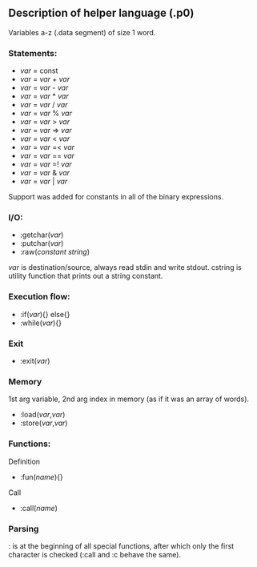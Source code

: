## Description of helper language (.p0)
Variables a-z (.data segment) of size 1 word.

### Statements:
 - *var* = const
 - *var* = *var* + *var*
 - *var* = *var* - *var*
 - *var* = *var* * *var*
 - *var* = *var* / *var*
 - *var* = *var* % *var*
 - *var* = *var* > *var*
 - *var* = *var* => *var*
 - *var* = *var* < *var*
 - *var* = *var* =< *var*
 - *var* = *var* == *var*
 - *var* = *var* =! *var*
 - *var* = *var* & *var*
 - *var* = *var* | *var*

Support was added for constants in all of the binary expressions.

### I/O:
 - :getchar(*var*)
 - :putchar(*var*)
 - :raw(*constant string*)

*var* is destination/source, always read stdin and write stdout.
cstring is utility function that prints out a string constant.

### Execution flow:
 - :if(*var*){} else{}
 - :while(*var*){}

### Exit
 - :exit(*var*)

### Memory
1st arg variable, 2nd arg index in memory (as if it was an array of words).
 - :load(*var*,*var*)
 - :store(*var*,*var*)

### Functions:
Definition
 - :fun(*name*){}

Call
 - :call(*name*)

### Parsing
: is at the beginning of all special functions, after which only the first character is checked (:call and :c behave the same).